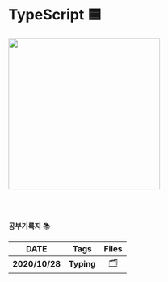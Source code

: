 # TypeScript 🟦



<img src="https://user-images.githubusercontent.com/48006103/97319793-8b946100-18b0-11eb-938a-90aacea82c1d.png" width=300px height=300px>

</br></br>



**공부기록지** 📚

|      DATE      |            Tags            |                            Files                             |
| :------------: | :------------------------: | :----------------------------------------------------------: |
| **2020/10/28** | **Typing** | [🗂](https://github.com/holim0/Front_End_Study/blob/master/README_Directory/TS/20201028.md) |





</br></br></br>

